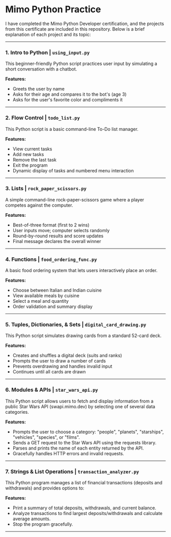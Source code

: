 # Mimo Python Practice

I have completed the Mimo Python Developer certification, and the projects from this certificate are included in this repository. Below is a brief explanation of each project and its topic:

---

### 1. **Intro to Python** | `using_input.py`

This beginner-friendly Python script practices user input by simulating a short conversation with a chatbot.

**Features:**
- Greets the user by name  
- Asks for their age and compares it to the bot's (age 3)  
- Asks for the user's favorite color and compliments it  

---

### 2. **Flow Control** | `todo_list.py`

This Python script is a basic command-line To-Do list manager.

**Features:**
- View current tasks  
- Add new tasks  
- Remove the last task  
- Exit the program  
- Dynamic display of tasks and numbered menu interaction  

---

### 3. **Lists** | `rock_paper_scissors.py`

A simple command-line rock-paper-scissors game where a player competes against the computer.

**Features:**
- Best-of-three format (first to 2 wins)  
- User inputs move; computer selects randomly  
- Round-by-round results and score updates  
- Final message declares the overall winner  

---

### 4. **Functions** | `food_ordering_func.py`

A basic food ordering system that lets users interactively place an order.

**Features:**
- Choose between Italian and Indian cuisine  
- View available meals by cuisine  
- Select a meal and quantity  
- Order validation and summary display  

---

### 5. **Tuples, Dictionaries, & Sets** | `digital_card_drawing.py`

This Python script simulates drawing cards from a standard 52-card deck.

**Features:**
- Creates and shuffles a digital deck (suits and ranks)  
- Prompts the user to draw a number of cards  
- Prevents overdrawing and handles invalid input  
- Continues until all cards are drawn  

---

### 6. **Modules & APIs** | `star_wars_api.py`

This Python script allows users to fetch and display information from a public Star Wars API (swapi.mimo.dev) by selecting one of several data categories.

**Features:**
- Prompts the user to choose a category: "people", "planets", "starships", "vehicles", "species", or "films".
- Sends a GET request to the Star Wars API using the requests library.
- Parses and prints the name of each entity returned by the API.
- Gracefully handles HTTP errors and invalid requests.

---

### 7. **Strings & List Operations** | `transaction_analyzer.py`

This Python program manages a list of financial transactions (deposits and withdrawals) and provides options to:

**Features:**
- Print a summary of total deposits, withdrawals, and current balance.
- Analyze transactions to find largest deposits/withdrawals and calculate average amounts.
- Stop the program gracefully.

---
